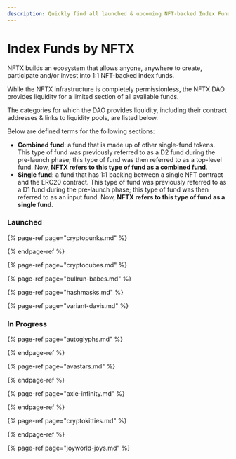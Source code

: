 ```yaml
---
description: Quickly find all launched & upcoming NFT-backed Index Funds on NFTX.
---
```


# Index Funds by NFTX

NFTX builds an ecosystem that allows anyone, anywhere to create, participate and/or invest into 1:1 NFT-backed index funds.

While the NFTX infrastructure is completely permissionless, the NFTX DAO provides liquidity for a limited section of all available funds.

The categories for which the DAO provides liquidity, including their contract addresses & links to liquidity pools, are listed below.

Below are defined terms for the following sections:

* **Combined fund**: a fund that is made up of other single-fund tokens. This type of fund was previously referred to as a D2 fund during the pre-launch phase; this type of fund was then referred to as a top-level fund. Now, **NFTX refers to this type of fund as a combined fund**.
* **Single fund**: a fund that has 1:1 backing between a single NFT contract and the ERC20 contract. This type of fund was previously referred to as a D1 fund during the pre-launch phase; this type of fund was then referred to as an input fund. Now, **NFTX refers to this type of fund as a single fund**.

### Launched

{% page-ref page="cryptopunks.md" %}

{% endpage-ref %}

{% page-ref page="cryptocubes.md" %}

{% page-ref page="bullrun-babes.md" %}

{% page-ref page="hashmasks.md" %}

{% page-ref page="variant-davis.md" %}

### In Progress

{% page-ref page="autoglyphs.md" %}

{% endpage-ref %}

{% page-ref page="avastars.md" %}

{% endpage-ref %}

{% page-ref page="axie-infinity.md" %}

{% endpage-ref %}

{% page-ref page="cryptokitties.md" %}

{% endpage-ref %}

{% page-ref page="joyworld-joys.md" %}

